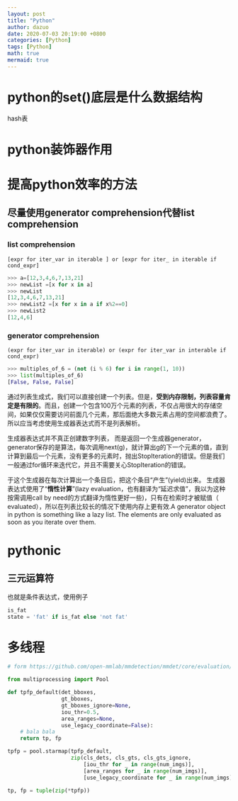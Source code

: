 ```yaml
---
layout: post
title: "Python"
author: dazuo
date: 2020-07-03 20:19:00 +0800
categories: [Python]
tags: [Python]
math: true
mermaid: true
---
```


# python的set()底层是什么数据结构

hash表



# python装饰器作用





# 提高python效率的方法

## 尽量使用generator comprehension代替list comprehension

### list comprehension

`[expr for iter_var in iterable ] or [expr for iter_ in iterable if cond_expr]`

```python
>>> a=[12,3,4,6,7,13,21] 
>>> newList =[x for x in a]
>>> newList
[12,3,4,6,7,13,21]
>>> newList2 =[x for x in a if x%2==0]
>>> newList2 
[12,4,6] 
```



### generator comprehension

`(expr for iter_var in iterable) or (expr for iter_var in interable if cond_expr)`

```python
>>> multiples_of_6 = (not (i % 6) for i in range(1, 10))
>>> list(multiples_of_6)
[False, False, False]
```

通过列表生成式，我们可以直接创建一个列表。但是，**受到内存限制，列表容量肯定是有限的**。而且，创建一个包含100万个元素的列表，不仅占用很大的存储空间，如果仅仅需要访问前面几个元素，那后面绝大多数元素占用的空间都浪费了。所以应当考虑使用生成器表达式而不是列表解析。

生成器表达式并不真正创建数字列表， 而是返回一个生成器generator，generator保存的是算法，每次调用next(g)，就计算出g的下一个元素的值，直到计算到最后一个元素，没有更多的元素时，抛出StopIteration的错误。但是我们一般通过for循环来迭代它，并且不需要关心StopIteration的错误。

于这个生成器在每次计算出一个条目后，把这个条目“产生”(yield)出来。 生成器表达式使用了“**惰性计算**”(lazy evaluation，也有翻译为“延迟求值”，我以为这种按需调用call by need的方式翻译为惰性更好一些)，只有在检索时才被赋值（ evaluated），所以在列表比较长的情况下使用内存上更有效.A generator object in python is something like a lazy list. The elements are only evaluated as soon as you iterate over them. 



# pythonic

## 三元运算符

也就是条件表达式，使用例子

```python
is_fat
state = 'fat' if is_fat else 'not fat'
```



# 多线程

```python
# form https://github.com/open-mmlab/mmdetection/mmdet/core/evaluation/mean_ap.py

from multiprocessing import Pool

def tpfp_default(det_bboxes,
                 gt_bboxes,
                 gt_bboxes_ignore=None,
                 iou_thr=0.5,
                 area_ranges=None,
                 use_legacy_coordinate=False):
    # bala bala
    return tp, fp

tpfp = pool.starmap(tpfp_default,
                    zip(cls_dets, cls_gts, cls_gts_ignore,
                        [iou_thr for _ in range(num_imgs)],
                        [area_ranges for _ in range(num_imgs)],
                        [use_legacy_coordinate for _ in range(num_imgs)]))

tp, fp = tuple(zip(*tpfp))
```

